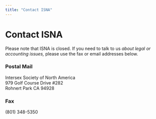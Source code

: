 ```yaml
---
title: "Contact ISNA"
---
```


# Contact ISNA

Please note that ISNA is closed. If you need to talk to us _about legal or accounting issues,_ please use the fax or email addresses below.

<h3>Postal Mail  </h3>

<p>Intersex Society of North America  <br />
979 Golf Course Drive #282  <br />
Rohnert Park CA 94928  </p>

<h3>Fax  </h3>

<p>(801) 348-5350  </p>
